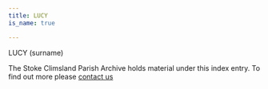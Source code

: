 ```yaml
---
title: LUCY
is_name: true

---
```


LUCY (surname)


The Stoke Climsland Parish Archive holds material under this index entry. To find out more please [contact us](/contact/)
